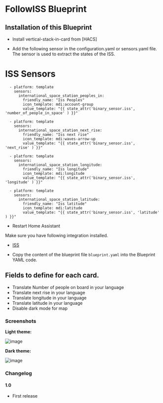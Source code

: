 # FollowISS Blueprint

## Installation of this Blueprint

- Install vertical-stack-in-card from [HACS]

- Add the following sensor in the configuration.yaml or sensors.yaml file. The sensor is used to extract the states of the ISS. 

# ISS Sensors
          
      - platform: template
        sensors:
          international_space_station_peoples_in:
            friendly_name: "Iss Peoples"
            icon_template: mdi:account-group
            value_template: "{{ state_attr('binary_sensor.iss', 'number_of_people_in_space' ) }}"
        
      - platform: template
        sensors:
          international_space_station_next_rise:
            friendly_name: "Iss next rise"
            icon_template: mdi:waves-arrow-up
            value_template: "{{ state_attr('binary_sensor.iss', 'next_rise' ) }}"
        
      - platform: template
        sensors:
          international_space_station_longitude:
            friendly_name: "Iss longitude"
            icon_template: mdi:longitude
            value_template: "{{ state_attr('binary_sensor.iss', 'longitude' ) }}"
        
      - platform: template
        sensors:
          international_space_station_latitude:
            friendly_name: "Iss latitude"
            icon_template: mdi:latitude
            value_template: "{{ state_attr('binary_sensor.iss', 'latitude' ) }}"

- Restart Home Assistant

Make sure you have following integration installed.

- [ISS](https://www.home-assistant.io/integrations/iss/)

- Copy the content of the blueprint file `blueprint.yaml` into the Blueprint YAML code.

 ## Fields to define for each card.

 - Translate Number of people on board in your language
 - Translate next rise in your language
 - Translate longitude in your language
 - Translate latitude in your language
 - Disable dark mode for map

### Screenshots
**Light theme:**<br>

![image](https://user-images.githubusercontent.com/83040228/165318714-ada4cc7e-9183-40a0-8f8b-570ee9130c78.jpeg)

**Dark theme:**<br>

![image](https://user-images.githubusercontent.com/83040228/165318746-d53bf531-58ab-4330-8235-f88cefb38f14.jpeg)

### Changelog
#### 1.0
- First release
